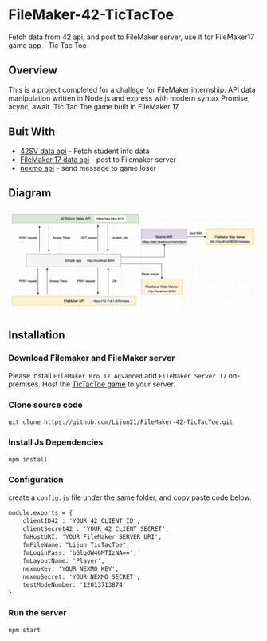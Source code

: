 # FileMaker-42-TicTacToe
Fetch data from 42 api, and post to FileMaker server, use it for FileMaker17 game app - Tic Tac Toe

## Overview
This is a project completed for a challege for FileMaker internship. API data manipulation written in Node.js and express with modern syntax Promise, acync, await. Tic Tac Toe game built in FileMaker 17. 

## Buit With
- [42SV data api](https://api.intra.42.fr/apidoc) - Fetch student info data
- [FileMaker 17 data api](https://fmhelp.filemaker.com/docs/17/en/dataapi/index.html) - post to Filemaker server
- [nexmo api](https://dashboard.nexmo.com/getting-started-guide) -  send message to game loser


## Diagram
![diagram](res/apiDiagram.png)


## Installation
### Download Filemaker and FileMaker server
Please install `FileMaker Pro 17 Advanced` and `FileMaker Server 17` on-premises. 
Host the [TicTacToe game](https://github.com/Lijun21/FileMaker-42-TicTacToe/blob/master/TicTacToeGame.fmp12) to your server.

### Clone source code
```shell
git clone https://github.com/Lijun21/FileMaker-42-TicTacToe.git
```

### Install Js Dependencies
```
npm install
```

### Configuration
create a `config.js` file under the same folder, and copy paste code below.
```
module.exports = {
    clientID42 : 'YOUR_42_CLIENT_ID',
    clientSecret42 : 'YOUR_42_CLIENT_SECRET',
    fmHostURI: 'YOUR_FileMaker_SERVER_URI',
    fmFileName: "Lijun_TicTacToe",
    fmLoginPass: 'bGlqdW46MTIzNA==',
    fmLayoutName: 'Player',
    nexmoKey: 'YOUR_NEXMO_KEY',
    nexmoSecret: 'YOUR_NEXMO_SECRET',
    testModeNumber: '12013713874'
}
```

### Run the server
```
npm start
```




